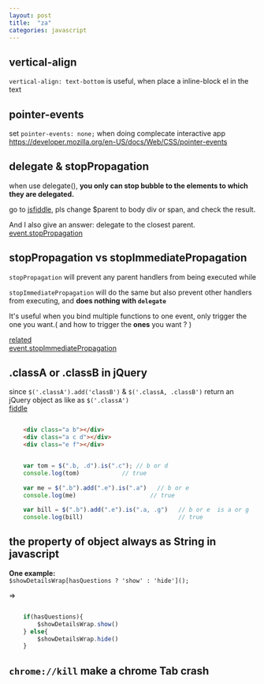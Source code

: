 ```yaml
---
layout: post
title:  "za"
categories: javascript
---
```

## vertical-align
`vertical-align: text-bottom` is useful, when place a inline-block el in the text

## pointer-events
set `pointer-events: none;` when doing complecate interactive app  
https://developer.mozilla.org/en-US/docs/Web/CSS/pointer-events

## delegate & stopPropagation
when use delegate(), **you only can stop bubble to the elements to which they are delegated.**  

go to [jsfiddle](http://jsfiddle.net/MsS6S/3/), pls change $parent to body div or span, and check the result.     

And I also give an answer: delegate to the closest parent. 
[event.stopPropagation](http://api.jquery.com/event.stopPropagation/)


## stopPropagation vs stopImmediatePropagation
`stopPropagation` will prevent any parent handlers from being executed while  

`stopImmediatePropagation` will do the same but also prevent other handlers from executing, and **does nothing with `delegate`**  

It's useful when you bind multiple functions to one event, only trigger the one you want.( and how to trigger the **ones** you want ? )

[related](http://stackoverflow.com/questions/5299740/jquery-stoppropagation-vs-stopimmediatepropagation)   
[event.stopImmediatePropagation](http://api.jquery.com/event.stopImmediatePropagation/)


## .classA or .classB in jQuery
since `$('.classA').add('classB')` & `$('.classA, .classB')` return an jQuery object as like as `$('.classA')`  
[fiddle](http://jsfiddle.net/SNqtk/1/)

```html

	<div class="a b"></div>
	<div class="a c d"></div>
	<div class="e f"></div>

```
```javascript

	var tom = $(".b, .d").is(".c"); // b or d 
	console.log(tom)  			// true
	 
	var me = $(".b").add(".e").is(".a")   // b or e 
	console.log(me)						// true
	 
	var bill = $(".b").add(".e").is(".a, .g")   // b or e  is a or g
	console.log(bill)							// true

```

## the property of object always as String in javascript
**One example:**  
`$showDetailsWrap[hasQuestions ? 'show' : 'hide']();`  

=>  

```javascript

	if(hasQuestions){
		$showDetailsWrap.show()
	} else{
		$showDetailsWrap.hide()
	}
```  

## `chrome://kill`  make a chrome Tab crash
